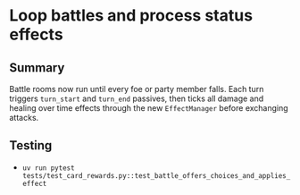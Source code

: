 # Loop battles and process status effects

## Summary
Battle rooms now run until every foe or party member falls. Each turn triggers `turn_start` and `turn_end` passives, then ticks all damage and healing over time effects through the new `EffectManager` before exchanging attacks.

## Testing
- `uv run pytest tests/test_card_rewards.py::test_battle_offers_choices_and_applies_effect`
